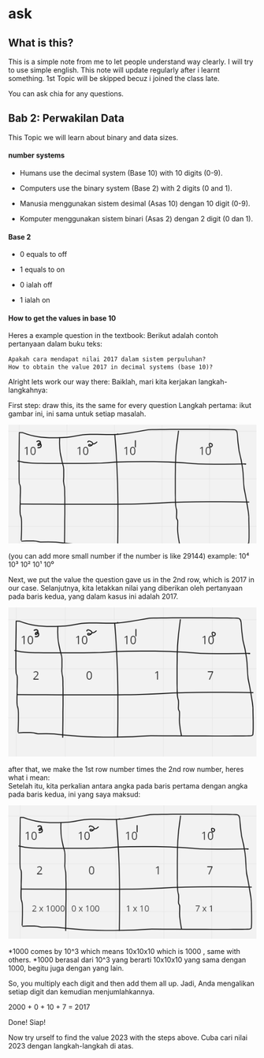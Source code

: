 # ask

## What is this?

This is a simple note from me to let people understand way clearly. I will try to use simple english.
This note will update regularly after i learnt something.
1st Topic will be skipped becuz i joined the class late.

You can ask chia for any questions.

## Bab 2: Perwakilan Data

This Topic we will learn about binary and data sizes.

#### number systems
-   Humans use the decimal system (Base 10) with 10 digits (0-9).
-   Computers use the binary system (Base 2) with 2 digits (0 and 1).

-    Manusia menggunakan sistem desimal (Asas 10) dengan 10 digit (0-9).
-   Komputer menggunakan sistem binari (Asas 2) dengan 2 digit (0 dan 1).

#### Base 2

- 0 equals to off
- 1 equals to on

- 0 ialah off
- 1 ialah on

#### How to get the values in base 10 

Heres a example question in the textbook:
Berikut adalah contoh pertanyaan dalam buku teks:

```
Apakah cara mendapat nilai 2017 dalam sistem perpuluhan?
How to obtain the value 2017 in decimal systems (base 10)?
```

Alright lets work our way there:
Baiklah, mari kita kerjakan langkah-langkahnya:

First step: draw this, its the same for every question
Langkah pertama: ikut gambar ini, ini sama untuk setiap masalah.

![1st step](https://raw.githubusercontent.com/chiayunhau/ask/main/Pasted%20image%2020230520114338.png)

(you can add more small number if the number is like 29144)
example:
10⁴ 10³ 10² 10¹ 10⁰

Next, we put the value the question gave us in the 2nd row, which is 2017 in our case.
Selanjutnya, kita letakkan nilai yang diberikan oleh pertanyaan pada baris kedua, yang dalam kasus ini adalah 2017.

![2nd step](https://raw.githubusercontent.com/chiayunhau/ask/main/Pasted%20image%2020230520114359.png)

after that, we make the 1st row number times the 2nd row number, heres what i mean:  
Setelah itu, kita perkalian antara angka pada baris pertama dengan angka pada baris kedua, ini yang saya maksud:

![3rd step](https://raw.githubusercontent.com/chiayunhau/ask/main/Pasted%20image%2020230520114412.png)

*1000 comes by 10^3 which means 10x10x10 which is 1000 , same with others.
*1000 berasal dari 10^3 yang berarti 10x10x10 yang sama dengan 1000, begitu juga dengan yang lain.

So, you multiply each digit and then add them all up.
Jadi, Anda mengalikan setiap digit dan kemudian menjumlahkannya.

2000 + 0 + 10 + 7 = 2017

Done!
Siap!

Now try urself to find the value 2023 with the steps above.
Cuba cari nilai 2023 dengan langkah-langkah di atas.
